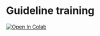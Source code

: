 # Guideline training
<a href="https://colab.research.google.com/drive/17Txk_g0QPsuIjWWyPokIAfGsbjOSfNc7?usp=sharing"><img src="https://colab.research.google.com/assets/colab-badge.svg" alt="Open In Colab"></a>
